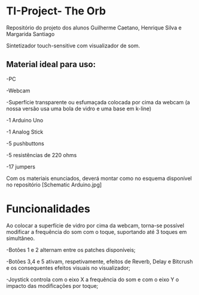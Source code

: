 # TI-Project- The Orb


Repositório do projeto dos alunos Guilherme Caetano, Henrique Silva e Margarida Santiago


Sintetizador touch-sensitive com visualizador de som. 


## Material ideal para uso:

-PC

-Webcam

-Superfície transparente ou esfumaçada colocada por cima da webcam (a nossa versão usa uma bola de vidro e uma base em k-line)

-1 Arduino Uno

-1 Analog Stick

-5 pushbuttons

-5 resistências de 220 ohms

-17 jumpers


Com os materiais enunciados, deverá montar como no esquema disponível no repositório [Schematic Arduino.jpg]

# Funcionalidades

  Ao colocar a superfície de vidro por cima da webcam, torna-se possível modificar a frequência do som com o toque, suportando até 3 toques em simultâneo.

  -Botões 1 e 2 alternam entre os patches disponíveis;

  -Botões 3,4 e 5 ativam, respetivamente, efeitos de Reverb, Delay e Bitcrush e os consequentes efeitos visuais no visualizador;

  -Joystick controla com o eixo X a frequência do som e com o eixo Y o impacto das modificações por toque;

